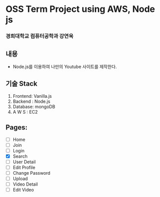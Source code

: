 # OSS Term Project using AWS, Node js
 
### 경희대학교 컴퓨터공학과 강연욱
 
## 내용
 
- Node.js를 이용하여 나만의 Youtube 사이트를 제작한다.
 
## 기술 Stack
1. Frontend: Vanilla.js
2. Backend : Node.js
3. Database: mongoDB
4. A W S   : EC2
 

 ## Pages:
- [ ] Home
- [ ] Join
- [ ] Login
- [x] Search
- [ ] User Detail
- [ ] Edit Profile
- [ ] Change Password
- [ ] Upload
- [ ] Video Detail
- [ ] Edit Video